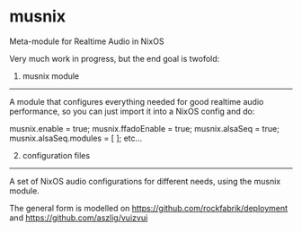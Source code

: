 musnix
======

Meta-module for Realtime Audio in NixOS

Very much work in progress, but the end goal is twofold:

1) musnix module
________________

A module that configures everything needed for good realtime audio performance,
so you can just import it into a NixOS config and do:

musnix.enable = true;
musnix.ffadoEnable = true;
musnix.alsaSeq = true;
musnix.alsaSeq.modules  = [ ];
etc...


2) configuration files
______________________

A set of NixOS audio configurations for different needs, using the musnix module.


The general form is modelled on https://github.com/rockfabrik/deployment and
https://github.com/aszlig/vuizvui
